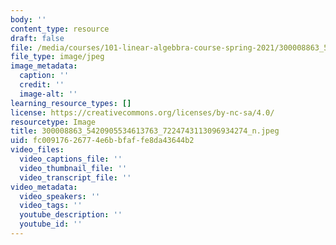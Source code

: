 ```yaml
---
body: ''
content_type: resource
draft: false
file: /media/courses/101-linear-algebbra-course-spring-2021/300008863_5420905534613763_7224743113096934274_n.jpeg
file_type: image/jpeg
image_metadata:
  caption: ''
  credit: ''
  image-alt: ''
learning_resource_types: []
license: https://creativecommons.org/licenses/by-nc-sa/4.0/
resourcetype: Image
title: 300008863_5420905534613763_7224743113096934274_n.jpeg
uid: fc009176-2677-4e6b-bfaf-fe8da43644b2
video_files:
  video_captions_file: ''
  video_thumbnail_file: ''
  video_transcript_file: ''
video_metadata:
  video_speakers: ''
  video_tags: ''
  youtube_description: ''
  youtube_id: ''
---
```

